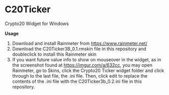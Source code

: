 # C20Ticker
Crypto20 Widget for Windows


**Usage**
1. Download and install Rainmeter from https://www.rainmeter.net/
2. Download the C20Ticker3B_0.1.rmskin file in this repository and doubleclick to install this Rainmeter skin
3. If you want future value info to show on mouseover in the widget, as in the screenshot found at https://imgur.com/a/632cc, you may open Rainmeter, go to Skins, click the Crypto20 Ticker widget folder and click through to the last file, the .ini file. Then, click edit to replace the contents of the .ini file with the C20Ticker3b_0.2.ini file in this repository.
